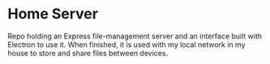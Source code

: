 # Home Server

Repo holding an Express file-management server and an interface built with Electron to use it.
When finished, it is used with my local network in my house to store and share files between devices.
